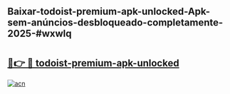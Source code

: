 ## Baixar-todoist-premium-apk-unlocked-Apk-sem-anúncios-desbloqueado-completamente-2025-#wxwlq

# <h2><a href="https://ainizakaria.my?title=todoist-premium-apk-unlocked&ref=22M">🔗👉 🔴 todoist-premium-apk-unlocked</a></h2>

[![acn](https://github.com/user-attachments/assets/0f9c940e-d8b0-45ae-aac7-cd30a18b3e1c)](https://ainizakaria.my?title=todoist-premium-apk-unlocked&ref=22M)

